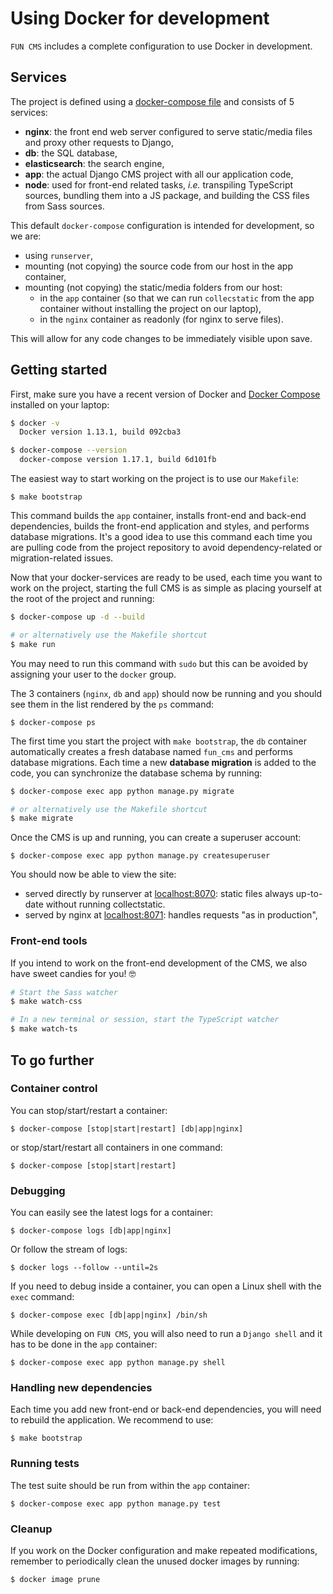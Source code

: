 # Using Docker for development

`FUN CMS` includes a complete configuration to use Docker in development.


## Services

The project is defined using a [docker-compose file](../docker-compose.yml) and consists of 5 services:

- **nginx**: the front end web server configured to serve static/media files and proxy other requests to Django,
- **db**: the SQL database,
- **elasticsearch**: the search engine,
- **app**: the actual Django CMS project with all our application code,
- **node**: used for front-end related tasks, _i.e._ transpiling TypeScript sources, bundling them into a JS package, and building the CSS files from Sass sources.

This default `docker-compose` configuration is intended for development, so we are:

- using `runserver`,
- mounting (not copying) the source code from our host in the app container,
- mounting (not copying) the static/media folders from our host:
    * in the `app` container (so that we can run `collecstatic` from the app container without installing the project on our laptop),
    * in the `nginx` container as readonly (for nginx to serve files).

This will allow for any code changes to be immediately visible upon save.


## Getting started

First, make sure you have a recent version of Docker and [Docker Compose](https://docs.docker.com/compose/install) installed on your laptop:

```bash
$ docker -v
  Docker version 1.13.1, build 092cba3

$ docker-compose --version
  docker-compose version 1.17.1, build 6d101fb
```

The easiest way to start working on the project is to use our `Makefile`:

    $ make bootstrap

This command builds the `app` container, installs front-end and back-end dependencies, builds the front-end application and styles, and performs database migrations. It's a good idea to use this command each time you are pulling code from the project repository to avoid dependency-related or migration-related issues.

Now that your docker-services are ready to be used, each time you want to work on the project, starting the full CMS is as simple as placing yourself at the root of the project and running:

```bash
$ docker-compose up -d --build

# or alternatively use the Makefile shortcut
$ make run
```

You may need to run this command with `sudo` but this can be avoided by assigning your user to the `docker` group.

The 3 containers (`nginx`, `db` and `app`) should now be running and you should see them in the list rendered by the `ps` command:

    $ docker-compose ps

The first time you start the project with `make bootstrap`, the `db` container automatically creates a fresh database named `fun_cms` and performs database migrations. Each time a new **database migration** is added to the code, you can synchronize the database schema by running:

```bash
$ docker-compose exec app python manage.py migrate

# or alternatively use the Makefile shortcut
$ make migrate
```

Once the CMS is up and running, you can create a superuser account:

    $ docker-compose exec app python manage.py createsuperuser

You should now be able to view the site:

- served directly by runserver at [localhost:8070](http://localhost:8070): static files always up-to-date without running collectstatic.
- served by nginx at [localhost:8071](http://localhost:8071): handles requests "as in production",

### Front-end tools

If you intend to work on the front-end development of the CMS, we also have sweet candies for you! 🤓

```bash
# Start the Sass watcher
$ make watch-css

# In a new terminal or session, start the TypeScript watcher
$ make watch-ts
```

## To go further

### Container control

You can stop/start/restart a container:

    $ docker-compose [stop|start|restart] [db|app|nginx]

or stop/start/restart all containers in one command:

    $ docker-compose [stop|start|restart]


### Debugging

You can easily see the latest logs for a container:

    $ docker-compose logs [db|app|nginx]

Or follow the stream of logs:

    $ docker logs --follow --until=2s

If you need to debug inside a container, you can open a Linux shell with the `exec` command:

    $ docker-compose exec [db|app|nginx] /bin/sh

While developing on `FUN CMS`, you will also need to run a `Django shell` and it has to be done in the `app` container:

    $ docker-compose exec app python manage.py shell


### Handling new dependencies

Each time you add new front-end or back-end dependencies, you will need to rebuild the application. We recommend to use:

    $ make bootstrap

### Running tests

The test suite should be run from within the `app` container:

    $ docker-compose exec app python manage.py test


### Cleanup

If you work on the Docker configuration and make repeated modifications, remember to periodically clean the unused docker images by running:

    $ docker image prune
